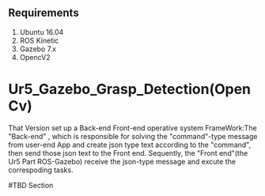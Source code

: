 ## Requirements

1. Ubuntu 16.04
2. ROS Kinetic
3. Gazebo 7.x
4. OpencV2



# Ur5_Gazebo_Grasp_Detection(OpenCv)
That Version set up a Back-end Front-end operative system FrameWork:The "Back-end" , which is responsible for solving the "command"-type message from user-end App and create json type text according to the "command", then send those json text to the Front end. Sequently, the "Front end"(the Ur5 Part ROS-Gazebo) receive the json-type message and excute the correspoding tasks.

#TBD Section

